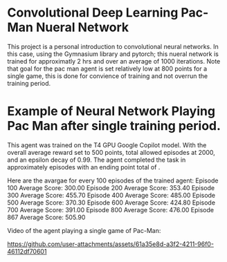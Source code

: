 # Convolutional Deep Learning Pac-Man Nueral Network

This project is a personal introduction to convolutional neural networks. In this case, using the Gymnasium library and pytorch; this nueral network is trained for approximatly 2 hrs and over an average of 1000 iterations. 
Note that goal for the pac man agent is set relatively low at 800 points for a single game, this is done for convience of training and not overrun the training period.

# Example of Neural Network Playing Pac Man after single training period.
This agent was trained on the T4 GPU Google Copilot model. With the overall average reward set to 500 points, total allowed episodes at 2000, and an epsilon decay of 0.99.
The agent completed the task in approximately  episodes with an ending point total of .

Here are the avargae for every 100 episodes of the trained agent:
Episode 100	Average Score: 300.00
Episode 200	Average Score: 353.40
Episode 300	Average Score: 455.70
Episode 400	Average Score: 485.00
Episode 500	Average Score: 370.30
Episode 600	Average Score: 424.80
Episode 700	Average Score: 391.00
Episode 800	Average Score: 476.00
Episode 867	Average Score: 505.90


Video of the agent playing a single game of Pac-Man:

https://github.com/user-attachments/assets/61a35e8d-a3f2-4211-96f0-46112df70601

